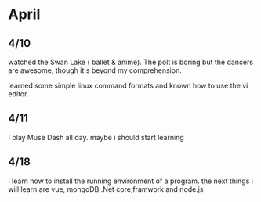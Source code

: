 # April
## 4/10  
watched the Swan Lake ( ballet & anime). The polt is boring but the dancers are awesome, though it's beyond my comprehension.  

learned some simple linux command formats and known how to use the vi editor.

## 4/11
I play Muse Dash all day. maybe i should start learning

## 4/18
i learn how to install the running environment of a program.
the next things i will learn are vue, mongoDB,.Net core,framwork and node.js
